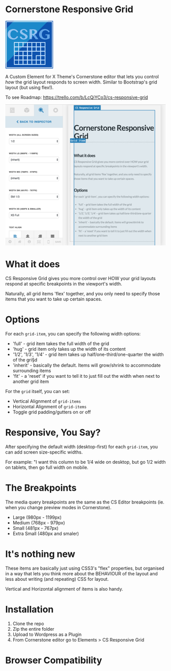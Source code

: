 # Cornerstone Responsive Grid
<img src="https://github.com/lucastobrazil/cornerstone-responsive-grid/blob/master/src/images/csrg_logo.png" width="150" height="150" />

A Custom Element for X Theme's Cornerstone editor that lets you control _how_ the grid layout responds to screen width. Similar to Bootstrap's grid layout (but using flex!).

To see Roadmap: https://trello.com/b/LcQiYCo3/cs-responsive-grid

![alt_text](https://github.com/lucastobrazil/cornerstone-responsive-grid/blob/master/src/images/csrg_shot1b.png "Screenshot")

# What it does
CS Responsive Grid gives you more control over HOW your grid layouts respond at specific breakpoints in the viewport's width.

Naturally, all grid items 'flex' together, and you only need to specify those items that you want to take up certain spaces.

# Options
For each `grid-item`, you can specify the following width options:
- 'full' - grid item takes the full width of the grid
- 'hug' - grid item only takes up the width of its content
- '1/2', '1/3', '1/4' - grid item takes up half/one-third/one-quarter the width of the gri§d
- 'inherit' - basically the default. Items will grow/shrink to accommodate surrounding items
- 'fit' - a 'reset' if you want to tell it to just fill out the width when next to another grid item

For the `grid` itself, you can set:
- Vertical Alignment of `grid-items`
- Horizontal Alignment of `grid-items`
- Toggle grid padding/gutters on or off

# Responsive, You Say?
After specifying the default width (desktop-first) for each `grid-item`, you can add screen size-specific widths.

For example: "I want this column to be 1/4 wide on desktop, but go 1/2 width on tablets, then go full width on mobile.

# The Breakpoints
The media query breakpoints are the same as the CS Editor breakpoints (ie. when you change preview modes in Cornerstone).
- Large (980px - 1199px)
- Medium (768px - 979px)
- Small (481px - 767px)
- Extra Small (480px and smaler)

# It's nothing new
These items are basically just using CSS3's "flex" properties, but organised in a way that lets you think more about the BEHAVIOUR of the layout and less about writing (and repeating) CSS for layout. 

Vertical and Horizontal alignment of items is also handy.



# Installation
1. Clone the repo
2. Zip the entire folder
3. Upload to Wordpress as a Plugin
4. From Cornerstone editor go to Elements > CS Responsive Grid

# Browser Compatibility
